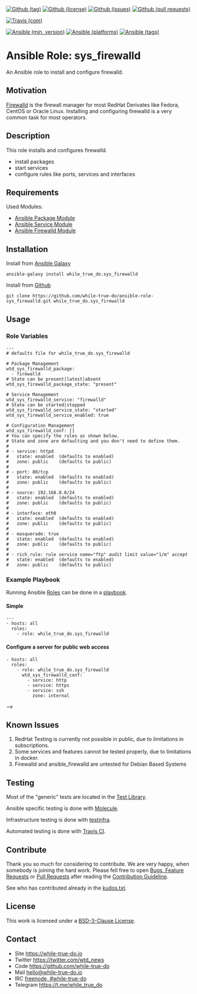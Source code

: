 <!--
name: README.md
description: This file contains important information for the repository.
author: while-true-do.io
contact: hello@while-true-do.io
license: BSD-3-Clause
-->

<!-- github shields -->
[![Github (tag)](https://img.shields.io/github/tag/while-true-do/ansible-role-sys_firewalld.svg)](https://github.com/while-true-do/ansible-role-sys_firewalld/tags)
[![Github (license)](https://img.shields.io/github/license/while-true-do/ansible-role-sys_firewalld.svg)](https://github.com/while-true-do/ansible-role-sys_firewalld/blob/master/LICENSE)
[![Github (issues)](https://img.shields.io/github/issues/while-true-do/ansible-role-sys_firewalld.svg)](https://github.com/while-true-do/ansible-role-sys_firewalld/issues)
[![Github (pull requests)](https://img.shields.io/github/issues-pr/while-true-do/ansible-role-sys_firewalld.svg)](https://github.com/while-true-do/ansible-role-sys_firewalld/pulls)
<!-- travis shields -->
[![Travis (com)](https://img.shields.io/travis/com/while-true-do/ansible-role-sys_firewalld.svg)](https://travis-ci.com/while-true-do/ansible-role-sys_firewalld)
<!-- ansible shields -->
[![Ansible (min. version)](https://img.shields.io/badge/dynamic/yaml.svg?label=Min.%20Ansible%20Version&url=https%3A%2F%2Fraw.githubusercontent.com%2Fwhile-true-do%2Fansible-role-sys_firewalld%2Fmaster%2Fmeta%2Fmain.yml&query=%24.galaxy_info.min_ansible_version&colorB=black)](https://galaxy.ansible.com/while_true_do/sys_firewalld)
[![Ansible (platforms)](https://img.shields.io/badge/dynamic/yaml.svg?label=Supported%20OS&url=https%3A%2F%2Fraw.githubusercontent.com%2Fwhile-true-do%2Fansible-role-sys_firewalld%2Fmaster%2Fmeta%2Fmain.yml&query=galaxy_info.platforms%5B*%5D.name&colorB=black)](https://galaxy.ansible.com/while_true_do/sys_firewalld)
[![Ansible (tags)](https://img.shields.io/badge/dynamic/yaml.svg?label=Galaxy%20Tags&url=https%3A%2F%2Fraw.githubusercontent.com%2Fwhile-true-do%2Fansible-role-sys_firewalld%2Fmaster%2Fmeta%2Fmain.yml&query=%24.galaxy_info.galaxy_tags%5B*%5D&colorB=black)](https://galaxy.ansible.com/while_true_do/sys_firewalld)

# Ansible Role: sys_firewalld

An Ansible role to install and configure firewalld.

## Motivation

[Firewalld](https://firewalld.org/) is the firewall manager for most RedHat
Derivates like Fedora, CentOS or Oracle Linux. Installing and configuring
firewalld is a very common task for most operators.

## Description

This role installs and configures firewalld.

-   install packages
-   start services
-   configure rules like ports, services and interfaces

## Requirements

Used Modules:

-   [Ansible Package Module](https://docs.ansible.com/ansible/latest/modules/package_module.html)
-   [Ansible Service Module](https://docs.ansible.com/ansible/latest/modules/service_module.html)
-   [Ansible Firewalld Module](https://docs.ansible.com/ansible/latest/modules/firewalld_module.html)

## Installation

Install from [Ansible Galaxy](https://galaxy.ansible.com/while_true_do/sys_firewalld)
```
ansible-galaxy install while_true_do.sys_firewalld
```

Install from [Github](https://github.com/while-true-do/ansible-role-sys_firewalld)
```
git clone https://github.com/while-true-do/ansible-role-sys_firewalld.git while_true_do.sys_firewalld
```

## Usage

### Role Variables

```
---
# defaults file for while_true_do.sys_firewalld

# Package Management
wtd_sys_firewalld_package:
  - firewalld
# State can be present|latest|absent
wtd_sys_firewalld_package_state: "present"

# Service Management
wtd_sys_firewalld_service: "firewalld"
# State can be started|stopped
wtd_sys_firewalld_service_state: "started"
wtd_sys_firewalld_service_enabled: true

# Configuration Management
wtd_sys_firewalld_conf: []
# You can specify the rules as shown below.
# State and zone are defaulting and you don't need to define them.
#
# - service: httpd
#   state: enabled  (defaults to enabled)
#   zone: public    (defaults to public)
#
# - port: 80/tcp
#   state: enabled  (defaults to enabled)
#   zone: public    (defaults to public)
#
# - source: 192.168.0.0/24
#   state: enabled  (defaults to enabled)
#   zone: public    (defaults to public)
#
# - interface: eth0
#   state: enabled  (defaults to enabled)
#   zone: public    (defaults to public)
#
# - masquerade: true
#   state: enabled  (defaults to enabled)
#   zone: public    (defaults to public)
#
# - rich_rule: rule service name="ftp" audit limit value="1/m" accept
#   state: enabled  (defaults to enabled)
#   zone: public    (defaults to public)
```

### Example Playbook

Running Ansible
[Roles](https://docs.ansible.com/ansible/latest/user_guide/playbooks_reuse_roles.html)
can be done in a
[playbook](https://docs.ansible.com/ansible/latest/user_guide/playbooks_intro.html).

#### Simple

```
---
- hosts: all
  roles:
    - role: while_true_do.sys_firewalld
```

#### Configure a server for public web access

```
- hosts: all
  roles:
    - role: while_true_do.sys_firewalld
      wtd_sys_firewalld_conf:
        - service: http
        - service: https
        - service: ssh
          zone: internal

```
-->

## Known Issues

1.  RedHat Testing is currently not possible in public, due to limitations
    in subscriptions.
2.  Some services and features cannot be tested properly, due to limitations
    in docker.
3.  Firewalld and ansible_firewalld are untested for Debian Based Systems

## Testing

Most of the "generic" tests are located in the
[Test Library](https://github.com/while-true-do/test-library).

Ansible specific testing is done with
[Molecule](https://molecule.readthedocs.io/en/stable/).

Infrastructure testing is done with
[testinfra](https://testinfra.readthedocs.io/en/stable/).

Automated testing is done with [Travis CI](https://travis-ci.com/while-true-do).

## Contribute

Thank you so much for considering to contribute. We are very happy, when somebody
is joining the hard work. Please fell free to open
[Bugs, Feature Requests](https://github.com/while-true-do/ansible-role-sys_firewalld/issues)
or [Pull Requests](https://github.com/while-true-do/ansible-role-sys_firewalld/pulls) after
reading the [Contribution Guideline](https://github.com/while-true-do/doc-library/blob/master/docs/CONTRIBUTING.md).

See who has contributed already in the [kudos.txt](./kudos.txt).

## License

This work is licensed under a [BSD-3-Clause License](https://opensource.org/licenses/BSD-3-Clause).

## Contact

-   Site <https://while-true-do.io>
-   Twitter <https://twitter.com/wtd_news>
-   Code <https://github.com/while-true-do>
-   Mail [hello@while-true-do.io](mailto:hello@while-true-do.io)
-   IRC [freenode, #while-true-do](https://webchat.freenode.net/?channels=while-true-do)
-   Telegram <https://t.me/while_true_do>
